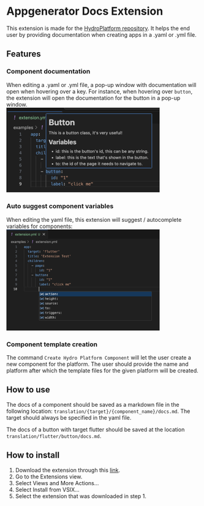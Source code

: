 # Appgenerator Docs Extension

This extension is made for the [HydroPlatform repository](https://github.com/SiebeBosch/HydroPlatform). It helps the end user by providing documentation when creating apps in a .yaml or .yml file. 

## Features

### Component documentation
When editing a .yaml or .yml file, a pop-up window with documentation will open when hovering over a key. For instance, when hovering over `button`, the extension will open the documentation for the button in a pop-up window.
<br/>
<img src="https://github.com/Iconica-Development/appgenerator-docs-vsc-extension/blob/master/assets/readme/docs_example.png?raw=true" alt="drawing" width="400"/>

### Auto suggest component variables
When editing the yaml file, this extension will suggest / autocomplete variables for components:
<br/>
<img src="https://github.com/Iconica-Development/appgenerator-docs-vsc-extension/blob/master/assets/readme/autofill_example.png?raw=true" alt="drawing" width="400"/>

### Component template creation
The command `Create Hydro Platform Component` will let the user create a new component for the platform. The user should provide the name and platform after which the template files for the given platform will be created. 

## How to use
The docs of a component should be saved as a markdown file in the following location: `translation/{target}/{component_name}/docs.md`. The target should always be specified in the yaml file.

The docs of a button with target flutter should be saved at the location `translation/flutter/button/docs.md`.

## How to install

1. Download the extension through this [link](https://github.com/Iconica-Development/appgenerator-docs-vsc-extension/raw/refs/heads/master/releases/hydro-platform-0.0.8.vsix).
2. Go to the Extensions view.
3. Select Views and More Actions...
4. Select Install from VSIX...
5. Select the extension that was downloaded in step 1.